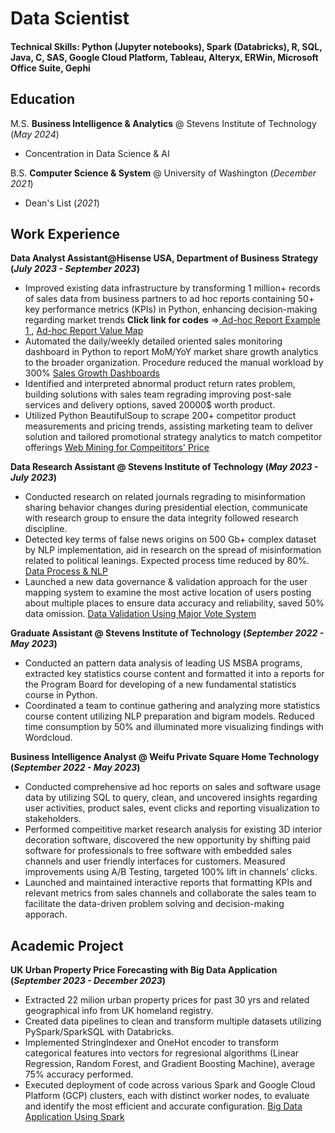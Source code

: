 # Data Scientist
#### Technical Skills: Python (Jupyter notebooks), Spark (Databricks), R, SQL, Java, C, SAS, Google Cloud Platform, Tableau, Alteryx, ERWin, Microsoft Office Suite, Gephi

## Education
M.S. **Business Intelligence & Analytics** @ Stevens Institute of Technology (_May 2024_)
- Concentration in Data Science & AI 

B.S. **Computer Science & System** @ University of Washington (_December 2021_)
- Dean's List (_2021_)

## Work Experience
**Data Analyst Assistant@Hisense USA, Department of Business Strategy (_July 2023 - September 2023_)**
- Improved existing data infrastructure by transforming 1 million+ records of sales data from business partners to ad hoc reports containing 50+ key performance metrics (KPIs) in Python, enhancing decision-making regarding market trends
**Click link for codes** =><a href="https://github.com/Chrisding2333/portfolio/blob/main/Hisense_Dashboard/ad-hocReportGoogleTVSummary.ipynb"> Ad-hoc Report Example 1 </a>, <a href="https://github.com/Chrisding2333/portfolio/blob/main/Hisense_Dashboard/ad-hocReportValueMap.ipynb"> Ad-hoc Report Value Map </a>
- Automated the daily/weekly detailed oriented sales monitoring dashboard in Python to report MoM/YoY market share growth analytics to the broader organization. Procedure reduced the manual workload by 300%
<a href="https://github.com/Chrisding2333/portfolio/blob/main/Hisense_Dashboard/WeeklyPriceMonitor.ipynb"> Sales Growth Dashboards </a>
- Identified and interpreted abnormal product return rates problem, building solutions with sales team regrading improving post-sale services and delivery options, saved 20000$ worth product. 
- Utilized Python BeautifulSoup to scrape 200+ competitor product measurements and pricing trends, assisting marketing team to deliver solution and tailored promotional strategy analytics to match competitor offerings
<a href="https://github.com/Chrisding2333/portfolio/blob/main/Hisense_Data_Mining/WebMining4Prices.ipynb"> Web Mining for Compeititors' Price </a>

**Data Research Assistant @ Stevens Institute of Technology (_May 2023 - July 2023_)**
-	Conducted research on related journals regrading to misinformation sharing behavior changes during presidential election, communicate with research group to ensure the data integrity followed research discipline.
-	Detected key terms of false news origins on 500 Gb+ complex dataset by NLP implementation, aid in research on the spread of misinformation related to political leanings. Expected process time reduced by 80%.
<a href="https://github.com/Chrisding2333/portfolio/tree/main/SIT_RA/1.DataPreprocess"> Data Process & NLP </a>
-	Launched a new data governance & validation approach for the user mapping system to examine the most active location of users posting about multiple places to ensure data accuracy and reliability, saved 50% data omission.
<a href="https://github.com/Chrisding2333/portfolio/tree/main/SIT_RA/2.DataGovernance"> Data Validation Using Major Vote System </a>


**Graduate Assistant @ Stevens Institute of Technology (_September 2022 - May 2023_)**
-	Conducted an pattern data analysis of leading US MSBA programs, extracted key statistics course content and formatted it into a reports for the Program Board for developing of a new fundamental statistics course in Python. 
-	Coordinated a team to continue gathering and analyzing more statistics course content utilizing NLP preparation and bigram models. Reduced time consumption by 50% and illuminated more visualizing findings with Wordcloud. 

**Business Intelligence Analyst @ Weifu Private Square Home Technology (_September 2022 - May 2023_)**
-	Conducted comprehensive ad hoc reports on sales and software usage data by utilizing SQL to query, clean, and uncovered insights regarding user activities, product sales, event clicks and reporting visualization to stakeholders.
-	Performed compeititive market research analysis for existing 3D interior decoration software, discovered the new opportunity by shifting paid software for professionals to free software with embedded sales channels and user friendly interfaces for customers. Measured improvements using A/B Testing, targeted 100% lift in channels’ clicks. 
-	Launched and maintained interactive reports that formatting KPIs and relevant metrics from sales channels and collaborate the sales team to facilitate the data-driven problem solving and decision-making apporach.

## Academic Project
**UK Urban Property Price Forecasting with Big Data Application (_September 2023 - December 2023_)**
-	Extracted 22 milion urban property prices for past 30 yrs and related geographical info from UK homeland registry. 
-	Created data pipelines to clean and transform multiple datasets utilizing PySpark/SparkSQL with Databricks.
-	Implemented StringIndexer and OneHot encoder to transform categorical features into vectors for regresional algorithms (Linear Regression, Random Forest, and Gradient Boosting Machine), average 75% accuracy performed.
-	Executed deployment of code across various Spark and Google Cloud Platform (GCP) clusters, each with distinct worker nodes, to evaluate and identify the most efficient and accurate configuration.
<a href="https://github.com/Chrisding2333/portfolio/tree/main/Property_Price_Forecasting"> Big Data Application Using Spark </a>
